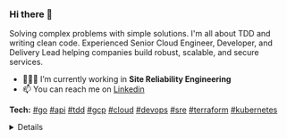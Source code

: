 ### Hi there 👋

Solving complex problems with simple solutions. I'm all about TDD and writing clean code. Experienced Senior Cloud Engineer, Developer, and Delivery Lead helping companies build robust, scalable, and secure services.

- 👨🏻‍💻 I’m currently working in **Site Reliability Engineering**
- 📫 You can reach me on [Linkedin](https://linkedin.com/in/arilaverty)

**Tech:** [#go]() [#api]() [#tdd]() [#gcp]() [#cloud]() [#devops]() [#sre]() [#terraform]() [#kubernetes]()

<details>
<p align="center">
  <a href="https://github.com/arivictor">
    <img src="http://github-profile-summary-cards.vercel.app/api/cards/profile-details?username=arivictor" />
  </a>
  <a href="https://github.com/arivictor">
    <img src="https://github-readme-streak-stats.herokuapp.com/?user=arivictor&hide_border=true&card_width=338" />
  </a>
  <a href="https://github.com/arivictor">
    <img src="http://github-profile-summary-cards.vercel.app/api/cards/stats?username=arivictor" />
  </a>
  <a href="https://github.com/arivictor">
    <img src="https://github-readme-stats.vercel.app/api/top-langs/?username=arivictor&langs_count=10&exclude_repo=&hide=jupyter%20notebook,vim%20script,cmake,makefile,batchfile,emacs%20lisp,css,html&layout=default&card_width=699&hide_border=true" />
  </a>
</p>
  </details>

